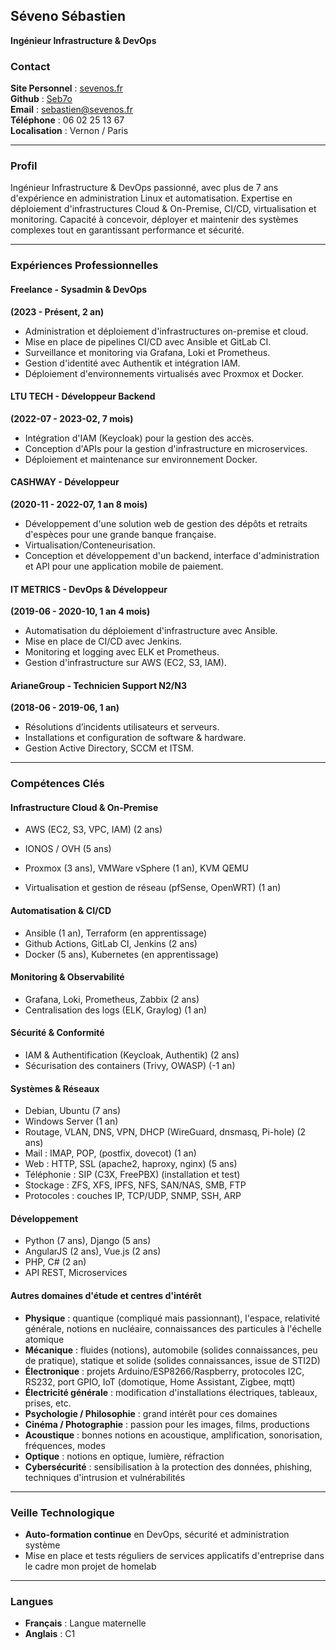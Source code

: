 ## **Séveno Sébastien**
**Ingénieur Infrastructure & DevOps**

### Contact

**Site Personnel** : [sevenos.fr](https://www.sevenos.fr)\
**Github** : [Seb7o](https://github.com/Seb7o)\
**Email** : [sebastien@sevenos.fr](mailto\:sebastien@sevenos.fr)\
**Téléphone** : 06 02 25 13 67\
**Localisation** : Vernon / Paris

---

### **Profil**

Ingénieur Infrastructure & DevOps passionné, avec plus de 7 ans d'expérience en administration Linux et automatisation. Expertise en déploiement d'infrastructures Cloud & On-Premise, CI/CD, virtualisation et monitoring. Capacité à concevoir, déployer et maintenir des systèmes complexes tout en garantissant performance et sécurité.

---

### **Expériences Professionnelles**

#### **Freelance - Sysadmin & DevOps**

**(2023 - Présent, 2 an)**

- Administration et déploiement d'infrastructures on-premise et cloud.
- Mise en place de pipelines CI/CD avec Ansible et GitLab CI.
- Surveillance et monitoring via Grafana, Loki et Prometheus.
- Gestion d'identité avec Authentik et intégration IAM.
- Déploiement d'environnements virtualisés avec Proxmox et Docker.

#### **LTU TECH - Développeur Backend**

**(2022-07 - 2023-02, 7 mois)**

- Intégration d'IAM (Keycloak) pour la gestion des accès.
- Conception d'APIs pour la gestion d'infrastructure en microservices.
- Déploiement et maintenance sur environnement Docker.

#### **CASHWAY - Développeur**

**(2020-11 - 2022-07, 1 an 8 mois)**

- Développement d'une solution web de gestion des dépôts et retraits d'espèces pour une grande banque française.
- Virtualisation/Conteneurisation.
- Conception et développement d'un backend, interface d'administration et API pour une application mobile de paiement.

#### **IT METRICS - DevOps & Développeur**

**(2019-06 - 2020-10, 1 an 4 mois)**

- Automatisation du déploiement d'infrastructure avec Ansible.
- Mise en place de CI/CD avec Jenkins.
- Monitoring et logging avec ELK et Prometheus.
- Gestion d'infrastructure sur AWS (EC2, S3, IAM).

#### **ArianeGroup - Technicien Support N2/N3**

**(2018-06 - 2019-06, 1 an)**

- Résolutions d’incidents utilisateurs et serveurs.
- Installations et configuration de software & hardware.
- Gestion Active Directory, SCCM et ITSM.

---

### **Compétences Clés**

#### **Infrastructure Cloud & On-Premise**

- AWS (EC2, S3, VPC, IAM) (2 ans)

- IONOS / OVH (5 ans)

- Proxmox (3 ans), VMWare vSphere (1 an), KVM QEMU 

- Virtualisation et gestion de réseau (pfSense, OpenWRT) (1 an)

#### **Automatisation & CI/CD**

- Ansible (1 an), Terraform (en apprentissage)
- Github Actions, GitLab CI, Jenkins (2 ans)
- Docker (5 ans), Kubernetes  (en apprentissage)

#### **Monitoring & Observabilité**

- Grafana, Loki, Prometheus, Zabbix (2 ans)
- Centralisation des logs (ELK, Graylog) (1 an)

#### **Sécurité & Conformité**

- IAM & Authentification (Keycloak, Authentik) (2 ans)
- Sécurisation des containers (Trivy, OWASP) (-1 an)

#### **Systèmes & Réseaux**

- Debian, Ubuntu (7 ans)
- Windows Server (1 an)
- Routage, VLAN, DNS, VPN, DHCP (WireGuard, dnsmasq, Pi-hole) (2 ans)
- Mail : IMAP, POP, (postfix, dovecot) (1 an)
- Web : HTTP, SSL (apache2, haproxy, nginx) (5 ans)
- Téléphonie : SIP (C3X, FreePBX) (installation et test)
- Stockage : ZFS, XFS, IPFS, NFS, SAN/NAS, SMB, FTP
- Protocoles : couches IP, TCP/UDP, SNMP, SSH, ARP

#### **Développement**

- Python (7 ans), Django (5 ans)
- AngularJS (2 ans), Vue.js (2 ans)
- PHP, C# (2 an)
- API REST, Microservices

#### **Autres domaines d'étude et centres d'intérêt**

- **Physique** : quantique (compliqué mais passionnant), l'espace, relativité générale, notions en nucléaire, connaissances des particules à l'échelle atomique
- **Mécanique** : fluides (notions), automobile (solides connaissances, peu de pratique), statique et solide (solides connaissances, issue de STI2D)
- **Électronique** : projets Arduino/ESP8266/Raspberry, protocoles I2C, RS232, port GPIO, IoT (domotique, Home Assistant, Zigbee, mqtt)
- **Électricité générale** : modification d'installations électriques, tableaux, prises, etc.
- **Psychologie / Philosophie** : grand intérêt pour ces domaines
- **Cinéma / Photographie** : passion pour les images, films, productions
- **Acoustique** : bonnes notions en acoustique, amplification, sonorisation, fréquences, modes
- **Optique** : notions en optique, lumière, réfraction
- **Cybersécurité** : sensibilisation à la protection des données, phishing, techniques d'intrusion et vulnérabilités

---

### **Veille Technologique**

- **Auto-formation continue** en DevOps, sécurité et administration système
- Mise en place et tests réguliers de services applicatifs d'entreprise dans le cadre mon projet de homelab

---

### **Langues**

- **Français** : Langue maternelle
- **Anglais** : C1

